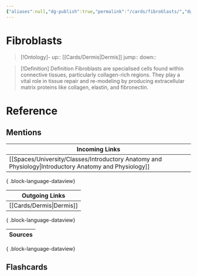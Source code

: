 ```yaml
---
{"aliases":null,"dg-publish":true,"permalink":"/cards/fibroblasts/","dgPassFrontmatter":true}
---
```


# Fibroblasts

> [!Ontology]-
> up:: [[Cards/Dermis\|Dermis]]
> jump::
> down:: 

> [!Definition] Definition
> Fibroblasts are specialised cells found within connective tissues, particularly collagen-rich regions. They play a vital role in tissue repair and re-modeling by producing extracellular matrix proteins like collagen, elastin, and fibronectin. 


# Reference

## Mentions
| Incoming Links                                                                                            |
| --------------------------------------------------------------------------------------------------------- |
| [[Spaces/University/Classes/Introductory Anatomy and Physiology\|Introductory Anatomy and Physiology]] |

{ .block-language-dataview}

| Outgoing Links              |
| --------------------------- |
| [[Cards/Dermis\|Dermis]] |

{ .block-language-dataview}

| Sources |
| ------- |

{ .block-language-dataview}

## Flashcards
